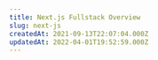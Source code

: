 ```yaml
---
title: Next.js Fullstack Overview
slug: next-js
createdAt: 2021-09-13T22:07:04.000Z
updatedAt: 2022-04-01T19:52:59.000Z
---
```

